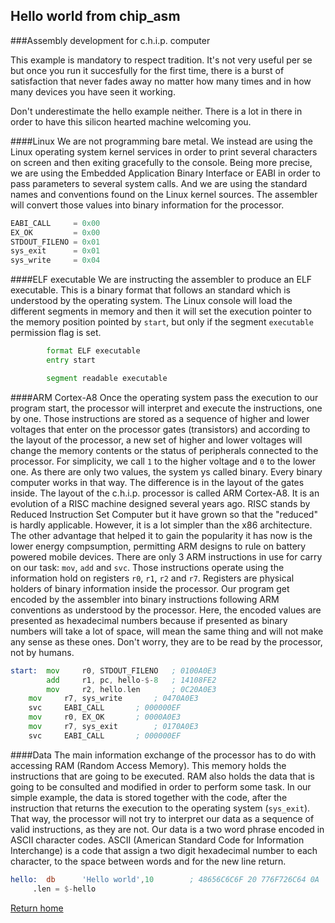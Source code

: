 ## Hello world from chip_asm
###Assembly development for c.h.i.p. computer

This example is mandatory to respect tradition. It's not very useful per se but once you run it succesfully for the first time, there is a burst of satisfaction that never fades away no matter how many times and in how many devices you have seen it working.

Don't underestimate the hello example neither. There is a lot in there in order to have this silicon hearted machine welcoming you.

####Linux
We are not programming bare metal. We instead are using the Linux operating system kernel services in order to print several characters on screen and then exiting gracefully to the console. Being more precise, we are using the Embedded Application Binary Interface or EABI in order to pass parameters to several system calls. And we are using the standard names and conventions found on the Linux kernel sources. The assembler will convert those values into binary information for the processor.
```asm
EABI_CALL     = 0x00
EX_OK         = 0x00
STDOUT_FILENO = 0x01
sys_exit      = 0x01
sys_write     = 0x04
```

####ELF executable
We are instructing the assembler to produce an ELF executable. This is a binary format that follows an standard which is understood by the operating system. The Linux console will load the different segments in memory and then it will set the execution pointer to the memory position pointed by `start`, but only if the segment `executable` permission flag is set.
```asm
        format ELF executable
        entry start

        segment readable executable
```

####ARM Cortex-A8
Once the operating system pass the execution to our program start, the processor will interpret and execute the instructions, one by one. Those instructions are stored as a sequence of higher and lower voltages that enter on the processor gates (transistors) and according to the layout of the processor, a new set of higher and lower voltages will change the memory contents or the status of peripherals connected to the processor.
For simplicity, we call `1` to the higher voltage and `0` to the lower one. As there are only two values, the system ys called binary. Every binary computer works in that way. The difference is in the layout of the gates inside.
The layout of the c.h.i.p. processor is called ARM Cortex-A8. It is an evolution of a RISC machine designed several years ago. RISC stands by Reduced Instruction Set Computer but it have grown so that the "reduced" is hardly applicable. However, it is a lot simpler than the x86 architecture.
The other advantage that helped it to gain the popularity it has now is the lower energy compsumption, permitting ARM designs to rule on battery powered mobile devices.
There are only 3 ARM instructions in use for carry on our task: `mov`, `add` and `svc`. Those instructions operate using the information hold on registers `r0`, `r1`, `r2` and `r7`. Registers are physical holders of binary information inside the processor. Our program get encoded by the assembler into binary instructions following ARM conventions as understood by the processor. Here, the encoded values are presented as hexadecimal numbers because if presented as binary numbers will take a lot of space, will mean the same thing and will not make any sense as these ones. Don't worry, they are to be read by the processor, not by humans.
```asm
start:  mov     r0, STDOUT_FILENO	; 0100A0E3
        add     r1, pc, hello-$-8	; 14108FE2
        mov     r2, hello.len		; 0C20A0E3
	mov     r7, sys_write		; 0470A0E3
	svc     EABI_CALL		; 000000EF
	mov     r0, EX_OK		; 0000A0E3
	mov     r7, sys_exit		; 0170A0E3
	svc     EABI_CALL		; 000000EF
```
####Data
The main information exchange of the processor has to do with accessing RAM (Random Access Memory). This memory holds the instructions that are going to be executed. RAM also holds the data that is going to be consulted and modified in order to perform some task.
In our simple example, the data is stored together with the code, after the instruction that returns the execution to the operating system (`sys_exit`). That way, the processor will not try to interpret our data as a sequence of valid instructions, as they are not.
Our data is a two word phrase encoded in ASCII character codes. ASCII (American Standard Code for Information Interchange) is a code that assign a two digit hexadecimal number to each character, to the space between words and for the new line return.
```asm
hello:  db      'Hello world',10        ; 48656C6C6F 20 776F726C64 0A
     .len = $-hello
```

[Return home](https://github.com/pelaillo/chip_asm)
